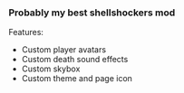 ### Probably my best shellshockers mod  
Features:
- Custom player avatars
- Custom death sound effects
- Custom skybox
- Custom theme and page icon
